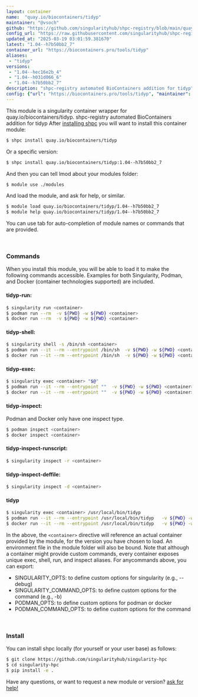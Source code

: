 ```yaml
---
layout: container
name:  "quay.io/biocontainers/tidyp"
maintainer: "@vsoch"
github: "https://github.com/singularityhub/shpc-registry/blob/main/quay.io/biocontainers/tidyp/container.yaml"
config_url: "https://raw.githubusercontent.com/singularityhub/shpc-registry/main/quay.io/biocontainers/tidyp/container.yaml"
updated_at: "2025-03-19 03:01:59.381670"
latest: "1.04--h7b50bb2_7"
container_url: "https://biocontainers.pro/tools/tidyp"
aliases:
 - "tidyp"
versions:
 - "1.04--hec16e2b_4"
 - "1.04--h031d066_6"
 - "1.04--h7b50bb2_7"
description: "shpc-registry automated BioContainers addition for tidyp"
config: {"url": "https://biocontainers.pro/tools/tidyp", "maintainer": "@vsoch", "description": "shpc-registry automated BioContainers addition for tidyp", "latest": {"1.04--h7b50bb2_7": "sha256:8b74836cad6061621ae15b60aaae7ed00896d3c9d5be6f542cf5c82a91b10f23"}, "tags": {"1.04--hec16e2b_4": "sha256:9cf2a6488ddd11bab48e6554043b323b23f5221c0fbbfbf2e09f6cf436558e71", "1.04--h031d066_6": "sha256:35fc739c6c6fca6fe3ff925642e4b8b0c6cbc0c91c7aec6a8996aeb88767667e", "1.04--h7b50bb2_7": "sha256:8b74836cad6061621ae15b60aaae7ed00896d3c9d5be6f542cf5c82a91b10f23"}, "docker": "quay.io/biocontainers/tidyp", "aliases": {"tidyp": "/usr/local/bin/tidyp"}}
---
```


This module is a singularity container wrapper for quay.io/biocontainers/tidyp.
shpc-registry automated BioContainers addition for tidyp
After [installing shpc](#install) you will want to install this container module:


```bash
$ shpc install quay.io/biocontainers/tidyp
```

Or a specific version:

```bash
$ shpc install quay.io/biocontainers/tidyp:1.04--h7b50bb2_7
```

And then you can tell lmod about your modules folder:

```bash
$ module use ./modules
```

And load the module, and ask for help, or similar.

```bash
$ module load quay.io/biocontainers/tidyp/1.04--h7b50bb2_7
$ module help quay.io/biocontainers/tidyp/1.04--h7b50bb2_7
```

You can use tab for auto-completion of module names or commands that are provided.

<br>

### Commands

When you install this module, you will be able to load it to make the following commands accessible.
Examples for both Singularity, Podman, and Docker (container technologies supported) are included.

#### tidyp-run:

```bash
$ singularity run <container>
$ podman run --rm  -v ${PWD} -w ${PWD} <container>
$ docker run --rm  -v ${PWD} -w ${PWD} <container>
```

#### tidyp-shell:

```bash
$ singularity shell -s /bin/sh <container>
$ podman run --it --rm --entrypoint /bin/sh  -v ${PWD} -w ${PWD} <container>
$ docker run --it --rm --entrypoint /bin/sh  -v ${PWD} -w ${PWD} <container>
```

#### tidyp-exec:

```bash
$ singularity exec <container> "$@"
$ podman run --it --rm --entrypoint ""  -v ${PWD} -w ${PWD} <container> "$@"
$ docker run --it --rm --entrypoint ""  -v ${PWD} -w ${PWD} <container> "$@"
```

#### tidyp-inspect:

Podman and Docker only have one inspect type.

```bash
$ podman inspect <container>
$ docker inspect <container>
```

#### tidyp-inspect-runscript:

```bash
$ singularity inspect -r <container>
```

#### tidyp-inspect-deffile:

```bash
$ singularity inspect -d <container>
```


#### tidyp

```bash
$ singularity exec <container> /usr/local/bin/tidyp
$ podman run --it --rm --entrypoint /usr/local/bin/tidyp   -v ${PWD} -w ${PWD} <container> -c " $@"
$ docker run --it --rm --entrypoint /usr/local/bin/tidyp   -v ${PWD} -w ${PWD} <container> -c " $@"
```



In the above, the `<container>` directive will reference an actual container provided
by the module, for the version you have chosen to load. An environment file in the
module folder will also be bound. Note that although a container
might provide custom commands, every container exposes unique exec, shell, run, and
inspect aliases. For anycommands above, you can export:

 - SINGULARITY_OPTS: to define custom options for singularity (e.g., --debug)
 - SINGULARITY_COMMAND_OPTS: to define custom options for the command (e.g., -b)
 - PODMAN_OPTS: to define custom options for podman or docker
 - PODMAN_COMMAND_OPTS: to define custom options for the command

<br>

### Install

You can install shpc locally (for yourself or your user base) as follows:

```bash
$ git clone https://github.com/singularityhub/singularity-hpc
$ cd singularity-hpc
$ pip install -e .
```

Have any questions, or want to request a new module or version? [ask for help!](https://github.com/singularityhub/singularity-hpc/issues)